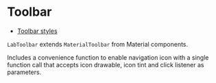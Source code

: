 # Toolbar

* [Toolbar styles](https://git.lab.mobi/tools/android-tools/labcomponents-android/-/blob/develop/lib/java/mobi/lab/components/toolbar/res/values/styles.xml)

`LabToolbar` extends `MaterialToolbar` from Material components. 

Includes a convenience function to enable navigation icon with a single function call that accepts icon drawable, icon tint and click listener as parameters.
